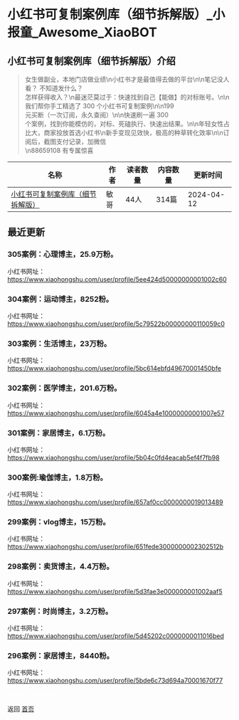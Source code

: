 # 小红书可复制案例库（细节拆解版）_小报童_Awesome_XiaoBOT

## 小红书可复制案例库（细节拆解版）介绍
> 女生做副业，本地门店做业绩\n小红书才是最值得去做的平台\n\n笔记没人看？ 不知道发什么？  
怎样获得收入？\n最迷茫莫过于：快速找到自己【能做】的对标账号。\n\n我们帮你手工精选了 300 个小红书可复制案例\n\n199  
元买断（一次订阅，永久查阅）\n\n快速刷一遍 300  
个案例，找到你能模仿的，对标、死磕执行、快速出结果。\n\n年轻女性占比大，商家投放首选小红书\n新手变现见效快，极高的种草转化效率\n\n订阅后，截图支付记录，加微信  
\n88659108 有专属惊喜  
  


|名称|作者|读者数量|内容数量|更新时间|
|---|---|---|---|---|
|[小红书可复制案例库（细节拆解版）](https://xiaobot.net/p/88659108?refer=0b133df9-27dc-423b-8101-639049001c13)|敏哥|44人|314篇|2024-04-12|

## 最近更新
### 305案例：心理博主，25.9万粉。

小红书网址：https://www.xiaohongshu.com/user/profile/5ee424d50000000001002c60

### 304案例：运动博主，8252粉。

小红书网址：https://www.xiaohongshu.com/user/profile/5c79522b00000000110059c0

### 303案例：生活博主，23万粉。

小红书网址：https://www.xiaohongshu.com/user/profile/5bc614ebfd49670001450bfe

### 302案例：医学博主，201.6万粉。

小红书网址：https://www.xiaohongshu.com/user/profile/6045a4e10000000001007e57

### 301案例：家居博主，6.1万粉。

小红书网址：https://www.xiaohongshu.com/user/profile/5b04c0fd4eacab5ef4f7fb98

### 300案例:瑜伽博主，1.8万粉。

小红书网址：https://www.xiaohongshu.com/user/profile/657af0cc0000000019013489

### 299案例：vlog博主，15万粉。

小红书网址：https://www.xiaohongshu.com/user/profile/651fede3000000002302512b

### 298案例：卖货博主，4.4万粉。

小红书网址：https://www.xiaohongshu.com/user/profile/5d3fae3e000000001002aaf5

### 297案例：时尚博主，3.2万粉。

小红书网址：https://www.xiaohongshu.com/user/profile/5d45202c0000000011016bed

### 296案例：家居博主，8440粉。

小红书网址：https://www.xiaohongshu.com/user/profile/5bde6c73d694a70001670f77


<a href="https://github.com/Reno9527/awesome-xiaobot" style="color: white; text-decoration: none;">awesome-xiaobot</a>

返回 [首页](../README.md)
